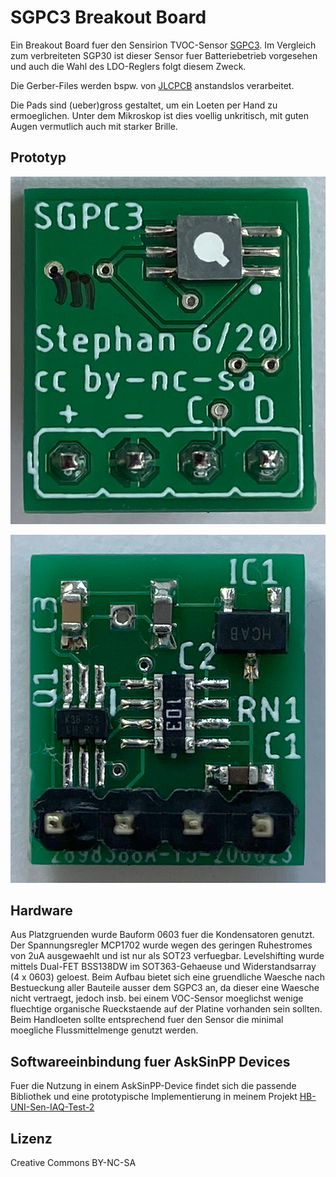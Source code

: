 # SGPC3 Breakout Board

Ein Breakout Board fuer den Sensirion TVOC-Sensor [SGPC3](https://www.sensirion.com/fileadmin/user_upload/customers/sensirion/Dokumente/9_Gas_Sensors/Datasheets/Sensirion_Gas_Sensors_SGPC3_Datasheet.pdf).
Im Vergleich zum verbreiteten SGP30 ist dieser Sensor fuer Batteriebetrieb vorgesehen und auch die Wahl des LDO-Reglers folgt diesem Zweck.

Die Gerber-Files werden bspw. von [JLCPCB](https://jlcpcb.com/) anstandslos verarbeitet.

Die Pads sind (ueber)gross gestaltet, um ein Loeten per Hand zu ermoeglichen. Unter dem Mikroskop ist dies voellig unkritisch, mit guten Augen vermutlich auch mit starker Brille.


## Prototyp

![SGPC3 BOB Top](Images/SGPC3_BOB_Top.png)

![SGPC3 BOB Bottom](Images/SGPC3_BOB_Bottom.png)


## Hardware

Aus Platzgruenden wurde Bauform 0603 fuer die Kondensatoren genutzt. Der Spannungsregler MCP1702 wurde wegen des geringen Ruhestromes von 2uA ausgewaehlt und ist nur als SOT23 verfuegbar. Levelshifting wurde mittels Dual-FET BSS138DW im SOT363-Gehaeuse und Widerstandsarray (4 x 0603) geloest. Beim Aufbau bietet sich eine gruendliche Waesche nach Bestueckung aller Bauteile ausser dem SGPC3 an, da dieser eine Waesche nicht vertraegt, jedoch insb. bei einem VOC-Sensor moeglichst wenige fluechtige organische Rueckstaende auf der Platine vorhanden sein sollten. Beim Handloeten sollte entsprechend fuer den Sensor die minimal moegliche Flussmittelmenge genutzt werden. 


## Softwareeinbindung fuer AskSinPP Devices

Fuer die Nutzung in einem AskSinPP-Device findet sich die passende Bibliothek und eine prototypische Implementierung in meinem Projekt [HB-UNI-Sen-IAQ-Test-2](https://github.com/HMSteve/HB-UNI-Sen-IAQ-Test-2)


## Lizenz

Creative Commons BY-NC-SA
